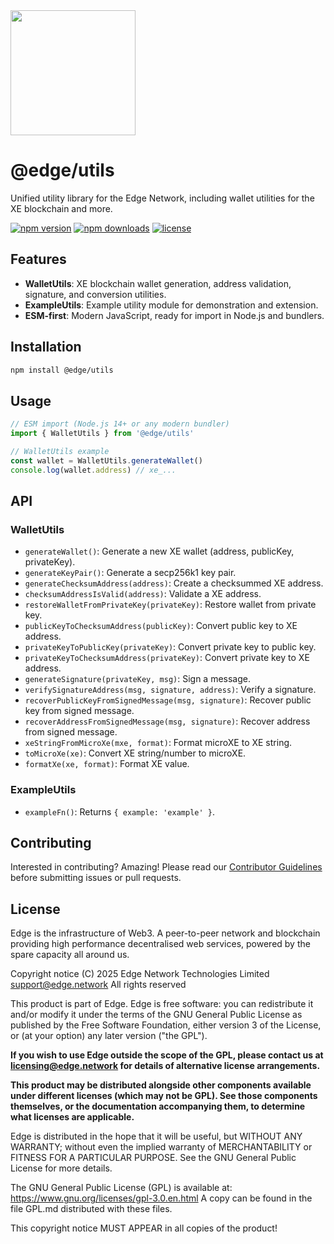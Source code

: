 <img src="https://cdn.edge.network/assets/img/edge-logo-green.svg" width="200">

# @edge/utils

Unified utility library for the Edge Network, including wallet utilities for the XE blockchain and more.

[![npm version](https://img.shields.io/npm/v/@edge/utils)](https://www.npmjs.com/package/@edge/utils)
[![npm downloads](https://img.shields.io/npm/dt/@edge/utils)](https://www.npmjs.com/package/@edge/utils)
[![license](https://img.shields.io/npm/l/@edge/utils)](LICENSE.md)

## Features

- **WalletUtils**: XE blockchain wallet generation, address validation, signature, and conversion utilities.
- **ExampleUtils**: Example utility module for demonstration and extension.
- **ESM-first**: Modern JavaScript, ready for import in Node.js and bundlers.

## Installation

```sh
npm install @edge/utils
```

## Usage

```js
// ESM import (Node.js 14+ or any modern bundler)
import { WalletUtils } from '@edge/utils'

// WalletUtils example
const wallet = WalletUtils.generateWallet()
console.log(wallet.address) // xe_...
```

## API

### WalletUtils

- `generateWallet()`: Generate a new XE wallet (address, publicKey, privateKey).
- `generateKeyPair()`: Generate a secp256k1 key pair.
- `generateChecksumAddress(address)`: Create a checksummed XE address.
- `checksumAddressIsValid(address)`: Validate a XE address.
- `restoreWalletFromPrivateKey(privateKey)`: Restore wallet from private key.
- `publicKeyToChecksumAddress(publicKey)`: Convert public key to XE address.
- `privateKeyToPublicKey(privateKey)`: Convert private key to public key.
- `privateKeyToChecksumAddress(privateKey)`: Convert private key to XE address.
- `generateSignature(privateKey, msg)`: Sign a message.
- `verifySignatureAddress(msg, signature, address)`: Verify a signature.
- `recoverPublicKeyFromSignedMessage(msg, signature)`: Recover public key from signed message.
- `recoverAddressFromSignedMessage(msg, signature)`: Recover address from signed message.
- `xeStringFromMicroXe(mxe, format)`: Format microXE to XE string.
- `toMicroXe(xe)`: Convert XE string/number to microXE.
- `formatXe(xe, format)`: Format XE value.

### ExampleUtils

- `exampleFn()`: Returns `{ example: 'example' }`.

## Contributing

Interested in contributing? Amazing! Please read our [Contributor Guidelines](CONTRIBUTING.md) before submitting issues or pull requests.

## License

Edge is the infrastructure of Web3. A peer-to-peer network and blockchain providing high performance decentralised web services, powered by the spare capacity all around us.

Copyright notice
(C) 2025 Edge Network Technologies Limited <support@edge.network>
All rights reserved

This product is part of Edge.
Edge is free software: you can redistribute it and/or modify it under the terms of the GNU General Public License as published by the Free Software Foundation, either version 3 of the License, or (at your option) any later version ("the GPL").

**If you wish to use Edge outside the scope of the GPL, please contact us at licensing@edge.network for details of alternative license arrangements.**

**This product may be distributed alongside other components available under different licenses (which may not be GPL). See those components themselves, or the documentation accompanying them, to determine what licenses are applicable.**

Edge is distributed in the hope that it will be useful, but WITHOUT ANY WARRANTY; without even the implied warranty of MERCHANTABILITY or FITNESS FOR A PARTICULAR PURPOSE. See the GNU General Public License for more details.

The GNU General Public License (GPL) is available at: https://www.gnu.org/licenses/gpl-3.0.en.html
A copy can be found in the file GPL.md distributed with these files.

This copyright notice MUST APPEAR in all copies of the product!
